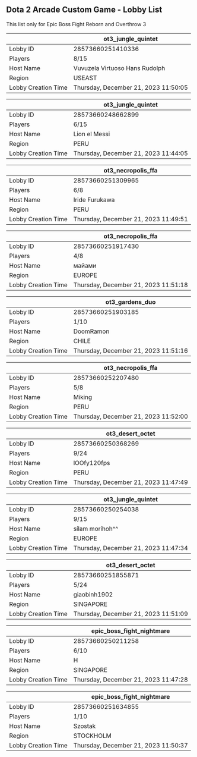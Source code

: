 ## Dota 2 Arcade Custom Game - Lobby List

This list only for Epic Boss Fight Reborn and Overthrow 3

|  | ot3_jungle_quintet |
| ------ | ------ |
| Lobby ID | 28573660251410336 |
| Players | 8/15 |
| Host Name | Vuvuzela Virtuoso Hans Rudolph |
| Region | USEAST |
| Lobby Creation Time | Thursday, December 21, 2023 11:50:05 |


|  | ot3_jungle_quintet |
| ------ | ------ |
| Lobby ID | 28573660248662899 |
| Players | 6/15 |
| Host Name | Lion el Messi |
| Region | PERU |
| Lobby Creation Time | Thursday, December 21, 2023 11:44:05 |


|  | ot3_necropolis_ffa |
| ------ | ------ |
| Lobby ID | 28573660251309965 |
| Players | 6/8 |
| Host Name | Iride Furukawa |
| Region | PERU |
| Lobby Creation Time | Thursday, December 21, 2023 11:49:51 |


|  | ot3_necropolis_ffa |
| ------ | ------ |
| Lobby ID | 28573660251917430 |
| Players | 4/8 |
| Host Name | майами |
| Region | EUROPE |
| Lobby Creation Time | Thursday, December 21, 2023 11:51:18 |


|  | ot3_gardens_duo |
| ------ | ------ |
| Lobby ID | 28573660251903185 |
| Players | 1/10 |
| Host Name | DoomRamon |
| Region | CHILE |
| Lobby Creation Time | Thursday, December 21, 2023 11:51:16 |


|  | ot3_necropolis_ffa |
| ------ | ------ |
| Lobby ID | 28573660252207480 |
| Players | 5/8 |
| Host Name | Miking |
| Region | PERU |
| Lobby Creation Time | Thursday, December 21, 2023 11:52:00 |


|  | ot3_desert_octet |
| ------ | ------ |
| Lobby ID | 28573660250368269 |
| Players | 9/24 |
| Host Name | lOOfy120fps |
| Region | PERU |
| Lobby Creation Time | Thursday, December 21, 2023 11:47:49 |


|  | ot3_jungle_quintet |
| ------ | ------ |
| Lobby ID | 28573660250254038 |
| Players | 9/15 |
| Host Name | sílam moríhoh^^ |
| Region | EUROPE |
| Lobby Creation Time | Thursday, December 21, 2023 11:47:34 |


|  | ot3_desert_octet |
| ------ | ------ |
| Lobby ID | 28573660251855871 |
| Players | 5/24 |
| Host Name | giaobinh1902 |
| Region | SINGAPORE |
| Lobby Creation Time | Thursday, December 21, 2023 11:51:09 |


|  | epic_boss_fight_nightmare |
| ------ | ------ |
| Lobby ID | 28573660250211258 |
| Players | 6/10 |
| Host Name | H |
| Region | SINGAPORE |
| Lobby Creation Time | Thursday, December 21, 2023 11:47:28 |


|  | epic_boss_fight_nightmare |
| ------ | ------ |
| Lobby ID | 28573660251634855 |
| Players | 1/10 |
| Host Name | Szostak |
| Region | STOCKHOLM |
| Lobby Creation Time | Thursday, December 21, 2023 11:50:37 |


